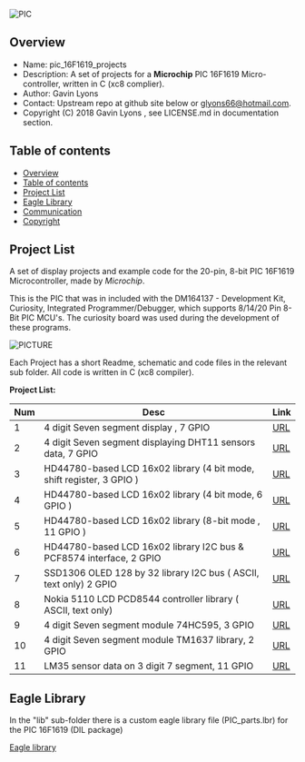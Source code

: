 
![PIC](https://github.com/gavinlyonsrepo/pic_16F1619_projects/blob/master/images/pic16f1619.jpg)

Overview
--------------------------------------------
* Name: pic_16F1619_projects
* Description: A set of projects for a **Microchip** 
 PIC 16F1619 Micro-controller, written in C (xc8 complier).
* Author: Gavin Lyons 
* Contact: Upstream repo at github site below or glyons66@hotmail.com.
* Copyright (C) 2018 Gavin Lyons , see LICENSE.md in documentation section.

Table of contents
---------------------------

  * [Overview](#overview)
  * [Table of contents](#table-of-contents)
  * [Project List](#project-list)
  * [Eagle Library](#eagle-library)
  * [Communication](#communication)
  * [Copyright](#copyright)

Project List
-----------------------------------------
A set of display projects and example code for the 20-pin, 8-bit PIC 16F1619 Microcontroller,
made by *Microchip*. 

This is the PIC that was in included with the
DM164137 - Development Kit, Curiosity, Integrated Programmer/Debugger,
which supports 8/14/20 Pin 8-Bit PIC MCU's. 
The curiosity board was used during the development of these programs.

![PICTURE](https://github.com/gavinlyonsrepo/pic_16F1619_projects/blob/master/images/pcb.jpg)

Each Project has a short Readme, schematic and code files
in the relevant sub folder. All code is written in C (xc8 compiler).


**Project List:**

| Num | Desc | Link |
| --- | --- | --- |
| 1  | 4 digit Seven segment display , 7 GPIO | [URL](projects/SevenSeg) |
| 2  | 4 digit Seven segment displaying DHT11 sensors data, 7 GPIO| [URL](projects/DHT11) |
| 3 |  HD44780-based LCD 16x02 library (4 bit mode, shift register, 3 GPIO ) | [URL](projects/LCD16x02)|
| 4 |  HD44780-based LCD 16x02 library (4 bit mode, 6 GPIO ) | [URL](projects/LCD16X02_4bit_2)|
| 5 |  HD44780-based LCD 16x02 library  (8-bit mode , 11 GPIO )| [URL](projects/LCD16x02_8bit)  |
| 6 |  HD44780-based LCD 16x02 library I2C bus & PCF8574 interface,  2 GPIO  |[URL](projects/LCD16x02_I2C)  |
| 7 |  SSD1306 OLED 128 by 32 library I2C bus ( ASCII, text only) 2 GPIO | [URL](projects/OLED_I2C)|
| 8 |  Nokia 5110 LCD  PCD8544 controller library ( ASCII, text only)  | [URL](projects/NOKIA) |
| 9 |  4 digit Seven segment module 74HC595, 3 GPIO | [URL](projects/SevenSegModule) |
| 10 | 4 digit Seven segment module TM1637 library, 2 GPIO  | [URL](projects/TM1637) |
| 11 | LM35 sensor data on 3 digit 7 segment, 11 GPIO | [URL](projects/LM35) |

Eagle Library
--------------
In the "lib" sub-folder there is a custom eagle library file (PIC_parts.lbr) for the PIC 16F1619 (DIL package)
 
 [Eagle library](docs/eagle/eagle_lib)

